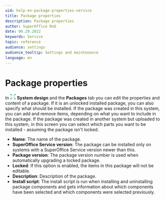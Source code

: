 ```yaml
---
uid: help-en-package-properties-service
title: Package properties
description: Package properties
author: SuperOffice RnD
date: 06.29.2022
keywords: Service
topic: reference
audience: settings
audience_tooltip: Settings and maintenance
language: en
---
```


# Package properties

In ![icon][img1] **System design** and the **Packages** tab you can edit the properties and content of a package. If it is an unlocked installed package, you can also specify what should be installed. If the package was created in this system, you can add and remove items, depending on what you want to include in the package. If the package was created in another system but uploaded to this system, in this screen you can select which parts you want to be installed - assuming the package isn't locked.

* **Name**: The name of the package.
* **SuperOffice Service version**: The package can be installed only on systems with a SuperOffice Service version newer than this.
* **Package version**: The package version number is used when automatically upgrading a locked package.
* **Locked**: If this option is enabled, the items in this package will not be editable.
* **Description**: Description of the package.
* **Install script**: The install script is run when installing and uninstalling package components and gets information about which components have been selected and which components were selected previously.

<!-- Referenced links -->

<!-- Referenced images -->
[img1]: ../../../../../common/icons/nav-admin-systemdesign-active.png
